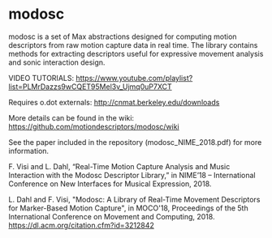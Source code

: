# modosc

modosc is a set of Max abstractions designed for computing motion descriptors from raw motion capture data in real time. The library contains methods for extracting descriptors useful for expressive movement analysis and sonic interaction design.

VIDEO TUTORIALS: https://www.youtube.com/playlist?list=PLMrDazzs9wCQET95Mel3v_Ujmq0uP7XCT

Requires o.dot externals: http://cnmat.berkeley.edu/downloads

More details can be found in the wiki: https://github.com/motiondescriptors/modosc/wiki 

See the paper included in the repository (modosc_NIME_2018.pdf) for more information.

F. Visi and L. Dahl, “Real-Time Motion Capture Analysis and Music Interaction with the Modosc Descriptor Library,” in NIME’18 – International Conference on New Interfaces for Musical Expression, 2018.

L. Dahl and F. Visi, "Modosc: A Library of Real-Time Movement Descriptors for Marker-Based Motion Capture", in MOCO'18, Proceedings of the 5th International Conference on Movement and Computing, 2018. https://dl.acm.org/citation.cfm?id=3212842 
